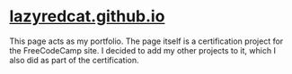 # [lazyredcat.github.io](https://lazyredcat.github.io/)

This page acts as my portfolio. The page itself is a certification project for the FreeCodeCamp site. I decided to add my other projects to it, which I also did as part of the certification. 
